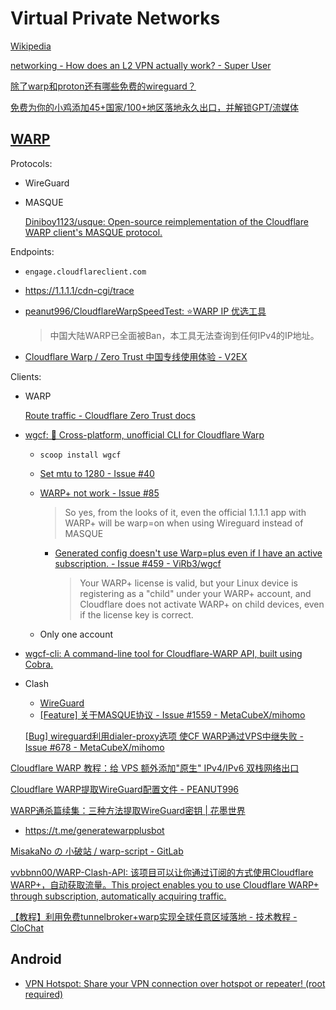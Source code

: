 # Virtual Private Networks
[Wikipedia](https://en.wikipedia.org/wiki/Virtual_private_network)

[networking - How does an L2 VPN actually work? - Super User](https://superuser.com/questions/1849177/how-does-an-l2-vpn-actually-work)

[除了warp和proton还有哪些免费的wireguard？](https://www.nodeseek.com/post-298376-1)

[免费为你的小鸡添加45+国家/100+地区落地永久出口，并解锁GPT/流媒体](https://www.nodeseek.com/post-284220-1)

## [WARP](https://one.one.one.one/)
Protocols:
- WireGuard
- MASQUE

  [Diniboy1123/usque: Open-source reimplementation of the Cloudflare WARP client's MASQUE protocol.](https://github.com/Diniboy1123/usque)

Endpoints:
- `engage.cloudflareclient.com`
- https://1.1.1.1/cdn-cgi/trace
- [peanut996/CloudflareWarpSpeedTest: ⭐WARP IP 优选工具](https://github.com/peanut996/CloudflareWarpSpeedTest)

  > 中国大陆WARP已全面被Ban，本工具无法查询到任何IPv4的IP地址。
- [Cloudflare Warp / Zero Trust 中国专线使用体验 - V2EX](https://www.v2ex.com/t/1125420)

Clients:
- WARP

  [Route traffic - Cloudflare Zero Trust docs](https://developers.cloudflare.com/cloudflare-one/connections/connect-devices/warp/configure-warp/route-traffic/)
- [wgcf: 🚤 Cross-platform, unofficial CLI for Cloudflare Warp](https://github.com/ViRb3/wgcf)
  - `scoop install wgcf`
  - [Set mtu to 1280 - Issue #40](https://github.com/ViRb3/wgcf/issues/40)
  - [WARP+ not work - Issue #85](https://github.com/ViRb3/wgcf/issues/85)

    > So yes, from the looks of it, even the official 1.1.1.1 app with WARP+ will be warp=on when using Wireguard instead of MASQUE
    - [Generated config doesn't use Warp=plus even if I have an active subscription. - Issue #459 - ViRb3/wgcf](https://github.com/ViRb3/wgcf/issues/459)

      > Your WARP+ license is valid, but your Linux device is registering as a "child" under your WARP+ account, and Cloudflare does not activate WARP+ on child devices, even if the license key is correct.
  - Only one account
- [wgcf-cli: A command-line tool for Cloudflare-WARP API, built using Cobra.](https://github.com/ArchiveNetwork/wgcf-cli)
- Clash
  - [WireGuard](https://wiki.metacubex.one/config/proxies/wg/)
  - [\[Feature\] 关于MASQUE协议 - Issue #1559 - MetaCubeX/mihomo](https://github.com/MetaCubeX/mihomo/issues/1559)

  [\[Bug\] wireguard利用dialer-proxy选项 使CF WARP通过VPS中继失败 - Issue #678 - MetaCubeX/mihomo](https://github.com/MetaCubeX/mihomo/issues/678)

[Cloudflare WARP 教程：给 VPS 额外添加"原生" IPv4/IPv6 双栈网络出口](https://bs.openface.cc/2023/10/cloudflare-warp-vps-ipv4ipv6.html)

[Cloudflare WARP提取WireGuard配置文件 - PEANUT996](https://peanut996.com/wireguard-from-warp/)

[WARP通杀篇续集：三种方法提取WireGuard密钥 | 花墨世界](https://sssis.me/warp-to-wireguard-2.html)
- https://t.me/generatewarpplusbot

[MisakaNo の 小破站 / warp-script - GitLab](https://gitlab.com/Misaka-blog/warp-script)

[vvbbnn00/WARP-Clash-API: 该项目可以让你通过订阅的方式使用Cloudflare WARP+，自动获取流量。This project enables you to use Cloudflare WARP+ through subscription, automatically acquiring traffic.](https://github.com/vvbbnn00/WARP-Clash-API)

[【教程】利用免费tunnelbroker+warp实现全球任意区域落地 - 技术教程 - CloChat](https://clochat.com/t/topic/1951)

## Android
- [VPN Hotspot: Share your VPN connection over hotspot or repeater! (root required)](https://github.com/Mygod/VPNHotspot)